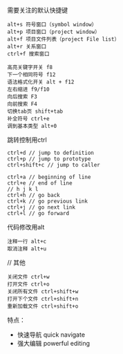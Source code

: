 需要关注的默认快捷键
```
alt+s 符号窗口（symbol window） 
alt+p 项目窗口（project window）
alt+f 项目文件列表（project File list）
alt+r 关系窗口
ctrl+f 搜索窗口

高亮关键字开关 f8
下一个相同符号 f12
语法格式化开关 alt + f12
左右缩进 f9/f10
向后搜索 F3
向前搜索 F4
切换tab页 shift+tab
补全符号 ctrl+e
调到基本类型 alt+0 
```

跳转控制用ctrl
```
ctrl+d // jump to definition
ctrl+p // jump to prototype
ctrl+shift+c // jump to caller

ctrl+a // beginning of line
ctrl+e // end of line
// h j k l
ctrl+h // go back
ctrl+k // go previous link
ctrl+j // go next link
ctrl+l // go forward
```

代码修改用alt
```
注释一行 alt+c
取消注释 alt+u
```

// 其他
```
关闭文件 ctrl+w
打开文件 ctrl+o
关闭所有文件 ctrl+shift+w 
打开下个文件 ctrl+shift+n
重新加载文件 ctrl+shift+o 
```

特点：
* 快速导航 quick navigate
* 强大编辑 powerful editing
